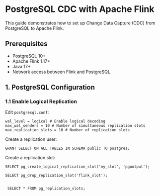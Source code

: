 # PostgreSQL CDC with Apache Flink

This guide demonstrates how to set up Change Data Capture (CDC) from PostgreSQL to Apache Flink.

## Prerequisites
- PostgreSQL 10+
- Apache Flink 1.17+
- Java 17+
- Network access between Flink and PostgreSQL

## 1. PostgreSQL Configuration

### 1.1 Enable Logical Replication
Edit `postgresql.conf`:
```
wal_level = logical # Enable logical decoding
max_wal_senders = 10 # Number of simultaneous replication slots
max_replication_slots = 10 # Number of replication slots
```

Create a replication user:
```
GRANT SELECT ON ALL TABLES IN SCHEMA public TO postgres;
```

Create a replication slot:
```
SELECT pg_create_logical_replication_slot('my_slot', 'pgoutput');

SELECT pg_drop_replication_slot('flink_slot');


 SELECT * FROM pg_replication_slots;
```


